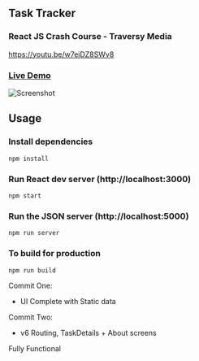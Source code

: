 ## Task Tracker

### React JS Crash Course - Traversy Media
https://youtu.be/w7ejDZ8SWv8

### [Live Demo](https://dylankoevort.github.io/react-crash-course-task-tracker/)

![Screenshot](screenshot.png)

## Usage

### Install dependencies

```
npm install
```

### Run React dev server (http://localhost:3000)

```
npm start
```

### Run the JSON server (http://localhost:5000)

```
npm run server
```

### To build for production

```
npm run build
```

Commit One:
  - UI Complete with Static data

Commit Two:
  - v6 Routing, TaskDetails + About screens

Fully Functional
